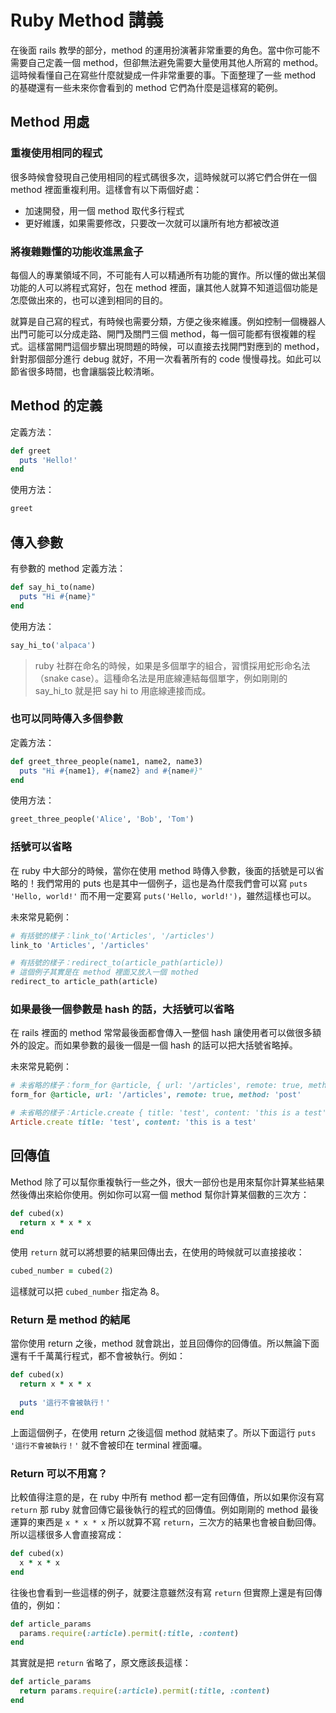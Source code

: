 # Ruby Method 講義

在後面 rails 教學的部分，method 的運用扮演著非常重要的角色。當中你可能不需要自己定義一個 method，但卻無法避免需要大量使用其他人所寫的 method。這時候看懂自己在寫些什麼就變成一件非常重要的事。下面整理了一些 method 的基礎還有一些未來你會看到的 method 它們為什麼是這樣寫的範例。

## Method 用處

### 重複使用相同的程式

很多時候會發現自己使用相同的程式碼很多次，這時候就可以將它們合併在一個 method 裡面重複利用。這樣會有以下兩個好處：

* 加速開發，用一個 method 取代多行程式
* 更好維護，如果需要修改，只要改一次就可以讓所有地方都被改道

### 將複雜難懂的功能收進黑盒子

每個人的專業領域不同，不可能有人可以精通所有功能的實作。所以懂的做出某個功能的人可以將程式寫好，包在 method 裡面，讓其他人就算不知道這個功能是怎麼做出來的，也可以達到相同的目的。

就算是自己寫的程式，有時候也需要分類，方便之後來維護。例如控制一個機器人出門可能可以分成走路、開門及關門三個 method，每一個可能都有很複雜的程式。這樣當開門這個步驟出現問題的時候，可以直接去找開門對應到的 method，針對那個部分進行 debug 就好，不用一次看著所有的 code 慢慢尋找。如此可以節省很多時間，也會讓腦袋比較清晰。

## Method 的定義

定義方法：

```ruby
def greet
  puts 'Hello!'
end
```

使用方法：

```ruby
greet
```

## 傳入參數

有參數的 method 定義方法：

```ruby
def say_hi_to(name)
  puts "Hi #{name}"
end
```

使用方法：

```ruby
say_hi_to('alpaca')
```

> ruby 社群在命名的時候，如果是多個單字的組合，習慣採用蛇形命名法（snake case）。這種命名法是用底線連結每個單字，例如剛剛的 say\_hi\_to 就是把 say hi to 用底線連接而成。

### 也可以同時傳入多個參數

定義方法：

```ruby
def greet_three_people(name1, name2, name3)
  puts "Hi #{name1}, #{name2} and #{name#}"
end
```

使用方法：

```ruby
greet_three_people('Alice', 'Bob', 'Tom')
```

### 括號可以省略

在 ruby 中大部分的時候，當你在使用 method 時傳入參數，後面的括號是可以省略的！我們常用的 puts 也是其中一個例子，這也是為什麼我們會可以寫 `puts 'Hello, world!'` 而不用一定要寫 `puts('Hello, world!')`，雖然這樣也可以。

未來常見範例：

```ruby
# 有括號的樣子：link_to('Articles', '/articles')
link_to 'Articles', '/articles'

# 有括號的樣子：redirect_to(article_path(article))
# 這個例子其實是在 method 裡面又放入一個 mothed
redirect_to article_path(article)
```

### 如果最後一個參數是 hash 的話，大括號可以省略

在 rails 裡面的 method 常常最後面都會傳入一整個 hash 讓使用者可以做很多額外的設定。而如果參數的最後一個是一個 hash 的話可以把大括號省略掉。

未來常見範例：

```ruby
# 未省略的樣子：form_for @article, { url: '/articles', remote: true, method: 'post' }
form_for @article, url: '/articles', remote: true, method: 'post'

# 未省略的樣子：Article.create { title: 'test', content: 'this is a test' }
Article.create title: 'test', content: 'this is a test'
```

## 回傳值

Method 除了可以幫你重複執行一些之外，很大一部份也是用來幫你計算某些結果然後傳出來給你使用。例如你可以寫一個 method 幫你計算某個數的三次方：

```ruby
def cubed(x)
  return x * x * x
end
```

使用 `return` 就可以將想要的結果回傳出去，在使用的時候就可以直接接收：

```ruby
cubed_number = cubed(2)
```

這樣就可以把 `cubed_number` 指定為 8。

### Return 是 method 的結尾

當你使用 return 之後，method 就會跳出，並且回傳你的回傳值。所以無論下面還有千千萬萬行程式，都不會被執行。例如：

```ruby
def cubed(x)
  return x * x * x
  
  puts '這行不會被執行！'
end
```

上面這個例子，在使用 return 之後這個 method 就結束了。所以下面這行 `puts '這行不會被執行！'` 就不會被印在 terminal 裡面囉。

### Return 可以不用寫？

比較值得注意的是，在 ruby 中所有 method 都一定有回傳值，所以如果你沒有寫 `return` 那 ruby 就會回傳它最後執行的程式的回傳值。例如剛剛的 method 最後運算的東西是 `x * x * x` 所以就算不寫 `return`，三次方的結果也會被自動回傳。所以這樣很多人會直接寫成：

```ruby
def cubed(x)
  x * x * x
end
```

往後也會看到一些這樣的例子，就要注意雖然沒有寫 `return` 但實際上還是有回傳值的，例如：

```ruby
def article_params
  params.require(:article).permit(:title, :content)
end
```

其實就是把 `return` 省略了，原文應該長這樣：

```ruby
def article_params
  return params.require(:article).permit(:title, :content)
end
```



